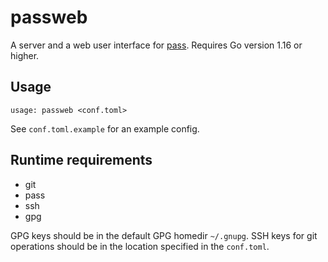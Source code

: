 # passweb

A server and a web user interface for [pass][1]. Requires Go version 1.16 or higher.

## Usage

```
usage: passweb <conf.toml>
```

See `conf.toml.example` for an example config.

## Runtime requirements

- git
- pass
- ssh
- gpg

GPG keys should be in the default GPG homedir `~/.gnupg`. SSH keys for git
operations should be in the location specified in the `conf.toml`.

[1]: http://passworstore.org
